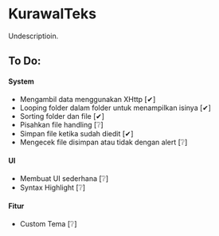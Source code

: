 # KurawalTeks
Undescriptioin.

## To Do:

#### System
- Mengambil data menggunakan XHttp [✔]
- Looping folder dalam folder untuk menampilkan isinya [✔]
- Sorting folder dan file [✔]
- Pisahkan file handling [❔]
- Simpan file ketika sudah diedit [✔]
- Mengecek file disimpan atau tidak dengan alert [❔]

#### UI
- Membuat UI sederhana [❔]
- Syntax Highlight [❔]

#### Fitur
- Custom Tema [❔]